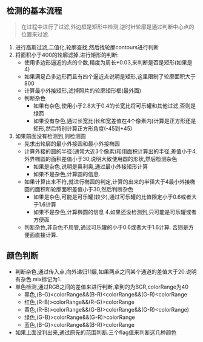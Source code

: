 
## 检测的基本流程
>在过程中进行了过滤,外边框是矩形中检测,逆时针轮廓是通过判断中心点的位置来过滤.

1. 进行高斯过滤,二值化,轮廓查找,然后找轮廓contours进行判断
2. 将面积小于400的轮廓滤掉,进行矩形的判断:
    - 使用多边形逼近的点的个数,精度为周长*0.03,来判断是否是矩形(如果是4)
    - 如果满足凸多边形而且有四个逼近点说明是矩形,这里限制了轮廓面积大于800
    - 计算最小外接矩形,滤掉照片的轮廓矩形框(最外面)
    - 判断杂色
        - 如果有杂色,使用小于2.8大于0.4的长宽比将可乐罐和其他过滤,否则是绿箭
        - 如果没有杂色,通过长宽比(长和宽差值在4个像素内)计算是正方形还是矩形,然后特别计算正方形角度(-45到+45)
3. 如果前面没有检测到,则检测圆
    - 先求出轮廓的最小外接圆和最小外接椭圆
    - 计算外接的圆的半径(通常大近3个像素)和用面积计算出的半径,差值小于4,外界椭圆的面积差值小于30,说明大致使用圆的形状,然后检测杂色
        - 如果是杂色,说明是奥利奥,通过最小外接矩形计算
        - 如果不是杂色,计算圆的信息.
    - 如果计算出来不符,就进行椭圆的判定,计算的出来的半径大于4最小外接椭圆的面积和轮廓面积差值小于30,然后判断杂色
        - 如果是杂色,可能是可乐罐(较少),通过可乐罐的比值限定小于0.6或者大于1.6计算
        - 如果不是杂色,计算椭圆的信息
4.如果还没检测到,只可能是可乐罐或者方便面
    - 判断杂色,非杂色不用管,通过可乐罐的小于0.6或者大于1.6计算.
    否则是方便面直接计算.

## 颜色判断
- 判断杂色,通过传入点,向外递归11层,如果两点之间某个通道的差值大于20.说明有杂色.mix标记为1.
- 单色检测,通过RGB之间的差值来进行判断,拿到的为BGR,colorRange为40
    - 黑色,(B-G)<colorRange&&(B-R)<colorRange&&(G-R)<colorRange
    - 红色,(R-B)>colorRange&&(R-G)>colorRange
    - 黄色,(R-B)>colorRange&&(G-B)>colorRange&&(G-R)<colorRange)
    - 绿色,(G-B)>colorRange&&(G-R)>colorRange
    - 蓝色,(B-G)>colorRange&&(B-R)>colorRange
- 如果上面没判出来,通过原先的范围判断.三个flag值来判断这几种颜色